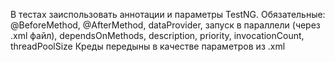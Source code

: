В тестах заиспользовать аннотации и параметры TestNG.
Обязательные: @BeforeMethod, @AfterMethod, dataProvider, запуск в параллели (через .xml файл), dependsOnMethods, description, priority, invocationCount, threadPoolSize
Креды передыны в качестве параметров из .xml